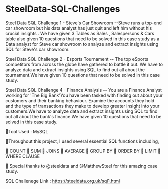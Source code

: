 # SteelData-SQL-Challenges
Steel Data SQL Challenge 1 - Steve's Car Showroom 
--Steve runs a top-end car showroom but his data analyst has just quit and left him without his crucial insights . We have given 3 Tables as Sales , Salespersons & Cars table also given 10 questions that need to be solved in this case study as a Data analyst for Steve car showroom to analyze and extract insights using SQL for Steve's car showroom.

Steel Data SQL Challenge 2 - Esports Tournament
-- The top eSports competitors from across the globe have gathered to battle it out. We have to analyze data and extract insights using SQL to find out all about the tournament.We have given 10 questions that need to be solved in this case study.

Steel Data SQL Challenge 4 - Finance Analysis
-- You are a Finance Analyst working for 'The Big Bank'You have been tasked with finding out about your customers and their banking behaviour. Examine the accounts they hold and the type of transactions they make to develop greater insight into your customers.We have to analyze data and extract insights using SQL to find out all about the bank's finance.We have given 10 questions that need to be solved in this case study.

🔷Tool Used : MySQL 

🔷Throughout this project, I used several essential SQL functions including,

🔺 COUNT
🔺 SUM
🔺 JOINS
🔺 AVERAGE
🔺 GROUP BY
🔺 ORDER BY
🔺 LIMIT
🔺 WHERE CLAUSE


🔴 Special thanks to @steeldata and @MatthewSteel for this amazing case study.

SQL Challenege Link : https://steeldata.org.uk/sql1.html
